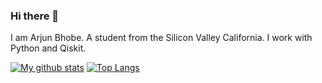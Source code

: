 ### Hi there 👋

<!--
**abhobe/abhobe** is a ✨ _special_ ✨ repository because its `README.md` (this file) appears on your GitHub profile.

Here are some ideas to get you started:
-->
I am Arjun Bhobe. A student from the Silicon Valley California.
I work with Python and Qiskit. 

[![My github stats](https://github-readme-stats.vercel.app/api?username=abhobe&show_icons=true&theme=cobalt)](https://github.com/anuraghazra/github-readme-stats)
[![Top Langs](https://github-readme-stats.vercel.app/api/top-langs/?username=abhobe&layout=compact&theme=cobalt)](https://github.com/anuraghazra/github-readme-stats)
